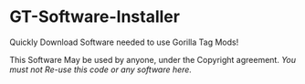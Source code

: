 # GT-Software-Installer
Quickly Download Software needed to use Gorilla Tag Mods! 

This Software May be used by anyone, under the Copyright agreement. 
*You must not Re-use this code or any software here.*
